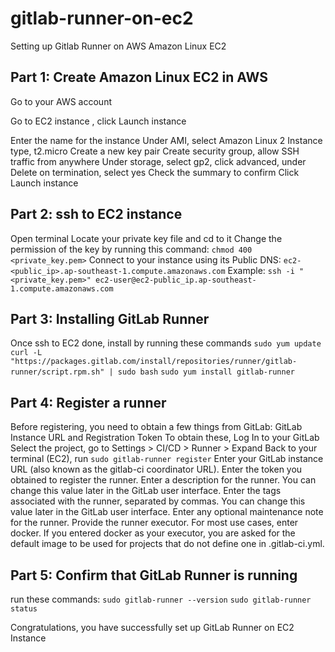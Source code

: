 # gitlab-runner-on-ec2
Setting up Gitlab Runner on AWS Amazon Linux EC2

## Part 1: Create Amazon Linux EC2 in AWS
 Go to your AWS account
 
 Go to EC2 instance , click Launch instance
 
 Enter the name for the instance
 Under AMI, select Amazon Linux 2
 Instance type, t2.micro
 Create a new key pair
 Create security group, allow SSH traffic from anywhere
 Under storage, select gp2, click advanced, under Delete on termination, select yes
 Check the summary to confirm
 Click Launch instance

## Part 2: ssh to EC2 instance
 Open terminal
 Locate your private key file and cd to it
 Change the permission of the key by running this command:
  `chmod 400 <private_key.pem>`
 Connect to your instance using its Public DNS:
  `ec2-<public_ip>.ap-southeast-1.compute.amazonaws.com`
 Example:
  `ssh -i "<private_key.pem>" ec2-user@ec2-public_ip.ap-southeast-1.compute.amazonaws.com`
 
## Part 3: Installing GitLab Runner
 Once ssh to EC2 done, install by running these commands
  `sudo yum update`
  `curl -L "https://packages.gitlab.com/install/repositories/runner/gitlab-runner/script.rpm.sh" | sudo bash`
  `sudo yum install gitlab-runner`
 
## Part 4: Register a runner
 Before registering, you need to obtain a few things from GitLab:
 GitLab Instance URL and Registration Token
 To obtain these, Log In to your GitLab
 Select the project, go to Settings > CI/CD > Runner > Expand
 Back to your terminal (EC2), run
  `sudo gitlab-runner register`
 Enter your GitLab instance URL (also known as the gitlab-ci coordinator URL).
 Enter the token you obtained to register the runner.
 Enter a description for the runner. You can change this value later in the GitLab user interface.
 Enter the tags associated with the runner, separated by commas. You can change this value later in the GitLab user interface.
 Enter any optional maintenance note for the runner.
 Provide the runner executor. For most use cases, enter docker.
 If you entered docker as your executor, you are asked for the default image to be used for projects that do not define one in .gitlab-ci.yml.

## Part 5: Confirm that GitLab Runner is running
 run these commands:
  `sudo gitlab-runner --version`
  `sudo gitlab-runner status`
  
Congratulations, you have successfully set up GitLab Runner on EC2 Instance
